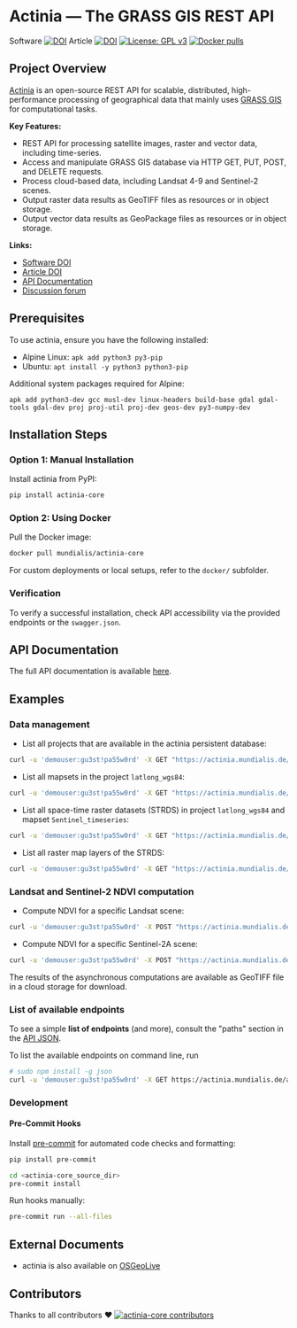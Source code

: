 # Actinia — The GRASS GIS REST API

Software [![DOI](https://zenodo.org/badge/DOI/10.5281/zenodo.5879231.svg)](https://doi.org/10.5281/zenodo.5879231)
Article [![DOI](https://zenodo.org/badge/DOI/10.5281/zenodo.2631917.svg)](https://doi.org/10.5281/zenodo.2631917)
[![License: GPL v3](https://img.shields.io/badge/License-GPL%20v3-blue.svg)](https://www.gnu.org/licenses/gpl-3.0)
[![Docker pulls](https://img.shields.io/docker/pulls/mundialis/actinia-core.svg)](https://hub.docker.com/r/mundialis/actinia-core)

## Project Overview

[Actinia](https://actinia.mundialis.de/) is an open-source REST API for scalable, distributed, high-performance processing of geographical data that mainly uses [GRASS GIS](https://grass.osgeo.org/) for computational tasks.

**Key Features:**

- REST API for processing satellite images, raster and vector data, including time-series.
- Access and manipulate GRASS GIS database via HTTP GET, PUT, POST, and DELETE requests.
- Process cloud-based data, including Landsat 4-9 and Sentinel-2 scenes.
- Output raster data results as GeoTIFF files as resources or in object storage.
- Output vector data results as GeoPackage files as resources or in object storage.

**Links:**

- [Software DOI](https://doi.org/10.5281/zenodo.5879231)
- [Article DOI](https://doi.org/10.5281/zenodo.2631917)
- [API Documentation](https://redocly.github.io/redoc/?url=https://actinia.mundialis.de/latest/swagger.json&nocors)
- [Discussion forum](https://github.com/orgs/actinia-org/discussions)

## Prerequisites

To use actinia, ensure you have the following installed:

- Alpine Linux: `apk add python3 py3-pip`
- Ubuntu: `apt install -y python3 python3-pip`

Additional system packages required for Alpine:

```
apk add python3-dev gcc musl-dev linux-headers build-base gdal gdal-tools gdal-dev proj proj-util proj-dev geos-dev py3-numpy-dev
```

## Installation Steps

### Option 1: Manual Installation

Install actinia from PyPI:

```bash
pip install actinia-core
```

### Option 2: Using Docker

Pull the Docker image:

```bash
docker pull mundialis/actinia-core
```

For custom deployments or local setups, refer to the `docker/` subfolder.

### Verification

To verify a successful installation, check API accessibility via the provided endpoints or the `swagger.json`.

## API Documentation

The full API documentation is available [here](https://redocly.github.io/redoc/?url=https://actinia.mundialis.de/latest/swagger.json&nocors).

## Examples

### Data management

- List all projects that are available in the actinia persistent database:

```bash
curl -u 'demouser:gu3st!pa55w0rd' -X GET "https://actinia.mundialis.de/api/v3/projects"
```

- List all mapsets in the project `latlong_wgs84`:

```bash
curl -u 'demouser:gu3st!pa55w0rd' -X GET "https://actinia.mundialis.de/api/v3/projects/latlong_wgs84/mapsets"
```

- List all space-time raster datasets (STRDS) in project `latlong_wgs84` and mapset `Sentinel_timeseries`:

```bash
curl -u 'demouser:gu3st!pa55w0rd' -X GET "https://actinia.mundialis.de/api/v3/projects/latlong_wgs84/mapsets/modis_ndvi_global/strds"
```

- List all raster map layers of the STRDS:

```bash
curl -u 'demouser:gu3st!pa55w0rd' -X GET "https://actinia.mundialis.de/api/v3/projects/latlong_wgs84/mapsets/modis_ndvi_global/strds/ndvi_16_5600m/raster_layers"
```

### Landsat and Sentinel-2 NDVI computation

- Compute NDVI for a specific Landsat scene:

```bash
curl -u 'demouser:gu3st!pa55w0rd' -X POST "https://actinia.mundialis.de/api/v3/landsat_process/<scene_id>/TOAR/NDVI"
```

- Compute NDVI for a specific Sentinel-2A scene:

```bash
curl -u 'demouser:gu3st!pa55w0rd' -X POST "https://actinia.mundialis.de/api/v3/sentinel2_process/ndvi/<scene_id>"
```

The results of the asynchronous computations are available as GeoTIFF file in a cloud storage for download.

### List of available endpoints

To see a simple **list of endpoints** (and more), consult the "paths" section in the [API JSON](https://actinia.mundialis.de/api/v3/swagger.json).

To list the available endpoints on command line, run

```bash
# sudo npm install -g json
curl -u 'demouser:gu3st!pa55w0rd' -X GET https://actinia.mundialis.de/api/v3/swagger.json | json paths | json -ka
```

### Development

#### Pre-Commit Hooks

Install [pre-commit](https://pre-commit.com) for automated code checks and formatting:

```bash
pip install pre-commit

cd <actinia-core_source_dir>
pre-commit install
```

Run hooks manually:

```bash
pre-commit run --all-files
```

## External Documents

- actinia is also available on [OSGeoLive](https://live.osgeo.org/en/overview/actinia_overview.html)

## Contributors

Thanks to all contributors ❤
[![actinia-core contributors](https://contrib.rocks/image?repo=actinia-org/actinia-core "actinia-core contributors")](https://github.com/actinia-org/actinia-core/graphs/contributors)
